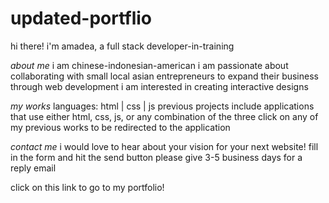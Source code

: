 # updated-portflio

hi there!
i'm amadea, 
a full stack developer-in-training


*about me*
i am chinese-indonesian-american
i am passionate about collaborating with small local asian entrepreneurs to expand their business through web development
i am interested in creating interactive designs


*my works*
languages: html | css | js
previous projects include applications that use either html, css, js, or any combination of the three
click on any of my previous works to be redirected to the application

*contact me*
i would love to hear about your vision for your next website!
fill in the form and hit the send button
please give 3-5 business days for a reply email


click on this link to go to my portfolio!


